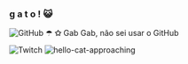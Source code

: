 ### g a t o ! 😺 

![GitHub](https://img.shields.io/badge/-GitHub-333333?style=flat&logo=github) ☂
**✩** Gab Gab, não sei usar o GitHub

![Twitch](https://www.twitch.tv/cellbit?sr=a)
![hello-cat-approaching](https://github.com/gabmiau/gabmiau/assets/142426464/38fc3199-8182-455b-8647-33dc30d35b01)
